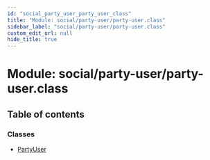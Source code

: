 ```yaml
---
id: "social_party_user_party_user_class"
title: "Module: social/party-user/party-user.class"
sidebar_label: "social/party-user/party-user.class"
custom_edit_url: null
hide_title: true
---
```


# Module: social/party-user/party-user.class

## Table of contents

### Classes

- [PartyUser](../classes/social_party_user_party_user_class.partyuser.md)

